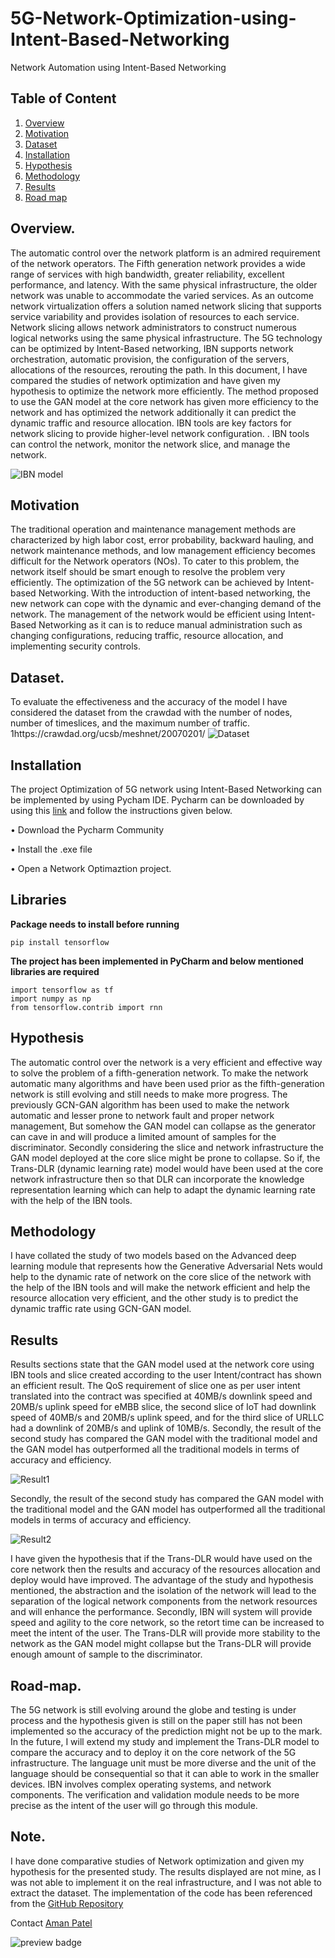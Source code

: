 # 5G-Network-Optimization-using-Intent-Based-Networking
Network Automation using Intent-Based Networking

## Table of Content
1. [Overview](#Overview)
2. [Motivation](#Motivation) 
3. [Dataset](#Dataset)
4. [Installation](#Installation)
5. [Hypothesis](#hypothesis) 
6. [Methodology](#Methodology)
6. [Results](#Results)
7. [Road map](#Road-map)


## Overview.
The automatic control over the network platform is an admired requirement of the network operators. The Fifth generation network provides a wide range of services with high bandwidth, greater reliability, excellent performance, and latency. With the same physical infrastructure, the older network was unable to accommodate the varied services. As an outcome network virtualization offers a solution named network slicing that supports service variability and provides isolation of resources to each service. Network slicing allows network administrators to construct numerous logical networks using the same physical infrastructure. The 5G technology can be optimized by Intent-Based networking, IBN supports network orchestration, automatic provision, the configuration of the servers, allocations of the resources, rerouting the path. In this document, I have compared the studies of network optimization and have given my hypothesis to optimize the network more efficiently. The method proposed to use the GAN model at the core network has given more efficiency to the network and has optimized the network additionally it can predict the dynamic traffic and resource allocation. IBN tools are key factors for network slicing to provide higher-level network configuration. . IBN tools can control the network, monitor the network slice, and manage the network.


 ![IBN model](ibn.jpeg)


## Motivation
The traditional operation and maintenance management methods are characterized by high labor cost, error probability, backward hauling, and network maintenance methods, and low management efficiency becomes difficult for the Network operators (NOs). To cater to this problem, the network itself should be smart enough to resolve the problem very efficiently. The optimization of the 5G network can be achieved by Intent-based Networking. With the introduction of intent-based networking, the new network can cope with the dynamic and ever-changing demand of the network. The management of the network would be efficient using Intent-Based Networking as it can is to reduce manual administration such as changing configurations, reducing traffic, resource allocation, and implementing security controls.

## Dataset.
To evaluate the effectiveness and the accuracy of the model I have considered the dataset from the crawdad with the number of nodes, number of timeslices, and the maximum number of traffic. 1https://crawdad.org/ucsb/meshnet/20070201/
![Dataset](dataset.png)

## Installation 
The project Optimization of 5G network using Intent-Based Networking can be implemented by using Pycham IDE. Pycharm can be downloaded by using this [link](https://www.jetbrains.com/help/pycharm/installation-guide.html) and follow the instructions given below.
 
 • Download the Pycharm Community
 
 • Install the .exe file  

 • Open a Network Optimaztion project. 

 



## Libraries

**Package needs to install before running**

```
pip install tensorflow

```
**The project has been implemented in PyCharm and below mentioned libraries are required**
```
import tensorflow as tf
import numpy as np
from tensorflow.contrib import rnn

```

## Hypothesis
The automatic control over the network is a very efficient and effective way to solve the problem of a fifth-generation network. To make the network automatic many algorithms and have been used prior as the fifth-generation network is still evolving and still needs to make more progress. The previously GCN-GAN algorithm has been used to make the network automatic and lesser prone to network fault and proper network management, But somehow the GAN model can collapse as the generator can cave in and will produce a limited amount of samples for the discriminator. Secondly considering the slice and network infrastructure the GAN model deployed at the core slice might be prone to collapse.  So if, the Trans-DLR (dynamic learning rate) model would have been used at the core network infrastructure then so that DLR can incorporate the knowledge representation learning which can help to adapt the dynamic learning rate with the help of the IBN tools.

## Methodology
I have collated the study of two models based on the Advanced deep learning module that represents how the Generative Adversarial Nets would help to the dynamic rate of network on the core slice of the network with the help of the IBN tools and will make the network efficient and help the resource allocation very efficient, and the other study is to predict the dynamic traffic rate using GCN-GAN model. 





## Results
Results sections state that the GAN model used at the network core using IBN tools and slice created according to the user Intent/contract has shown an efficient result. The QoS requirement of slice one as per user intent translated into the contract was specified at 40MB/s downlink speed and 20MB/s uplink speed for eMBB slice, the second slice of IoT had downlink speed of 40MB/s and 20MB/s uplink speed, and for the third slice of URLLC had a downlink of 20MB/s and uplink of 10MB/s. Secondly, the result of the second study has compared the GAN model with the traditional model and the GAN model has outperformed all the traditional models in terms of accuracy and efficiency. 



![Result1](result1.png)

Secondly, the result of the second study has compared the GAN model with the traditional model and the GAN model has outperformed all the traditional models in terms of accuracy and efficiency. 


![Result2](iperfg.jpeg)

 I have given the hypothesis that if the Trans-DLR would have used on the core network then the results and accuracy of the resources allocation and deploy would have improved. The advantage of the study and hypothesis mentioned, the abstraction and the isolation of the network will lead to the separation of the logical network components from the network resources and will enhance the performance. Secondly, IBN will system will provide speed and agility to the core network, so the retort time can be increased to meet the intent of the user. The Trans-DLR will provide more stability to the network as the GAN model might collapse but the Trans-DLR will provide enough amount of sample to the discriminator. 


## Road-map.
The 5G network is still evolving around the globe and testing is under process and the hypothesis given is still on the paper still has not been implemented so the accuracy of the prediction might not be up to the mark. In the future, I will extend my study and implement the Trans-DLR model to compare the accuracy and to deploy it on the core network of the 5G infrastructure. The language unit must be more diverse and the unit of the language should be consequential so that it can able to work in the smaller devices. IBN involves complex operating systems, and network components. The verification and validation module needs to be more precise as the intent of the user will go through this module. 

## Note.

I have done comparative studies of Network optimization and given my hypothesis for the presented study. The results displayed are not mine, as I was not able to implement it on the real infrastructure, and I was not able to extract the dataset. The implementation of the code has been referenced from the [GitHub Repository](https://github.com/yanghaoxie/GCN-GAN-for-Weighted-Dynamic-Networks)

Contact [Aman Patel](mailto:apatel85@lakeheadu.ca?subject=[GitHub]%20Source%20Han%20Sans)

![preview badge](https://img.shields.io/twitter/follow/patelaman3?style=social)